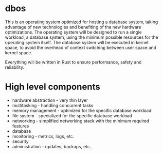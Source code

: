 # dbos

This is an operating system optimized for hosting a database system, taking advantage of new technologies and benefiting of the new hardware optimizations. The operating system will be designed to run a single workload, a database system, using the minimum possible resources for the operating system itself. The database system will be executed in kernel space, to avoid the overhead of context switching between user space and kernel space.

Everything will be written in Rust to ensure performance, safety and reliability.

# High level components
- hardware abstraction - very thin layer
- multitasking - handling concurrent tasks
- memory management - optimized for the specific database workload
- file system - specialized for the specific database workload
- networking - simplified networking stack with the minimum required features
- database
- monitoring - metrics, logs, etc.
- security
- administration - updates, backups, etc.